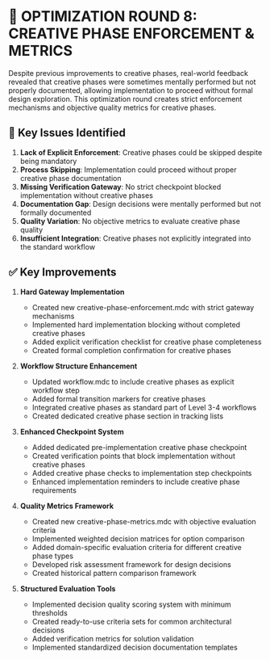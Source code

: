 # 🔄 OPTIMIZATION ROUND 8: CREATIVE PHASE ENFORCEMENT & METRICS

Despite previous improvements to creative phases, real-world feedback revealed that creative phases were sometimes mentally performed but not properly documented, allowing implementation to proceed without formal design exploration. This optimization round creates strict enforcement mechanisms and objective quality metrics for creative phases.

## 🚨 Key Issues Identified

1. **Lack of Explicit Enforcement**: Creative phases could be skipped despite being mandatory
2. **Process Skipping**: Implementation could proceed without proper creative phase documentation
3. **Missing Verification Gateway**: No strict checkpoint blocked implementation without creative phases
4. **Documentation Gap**: Design decisions were mentally performed but not formally documented
5. **Quality Variation**: No objective metrics to evaluate creative phase quality
6. **Insufficient Integration**: Creative phases not explicitly integrated into the standard workflow

## ✅ Key Improvements

1. **Hard Gateway Implementation**
   - Created new creative-phase-enforcement.mdc with strict gateway mechanisms
   - Implemented hard implementation blocking without completed creative phases
   - Added explicit verification checklist for creative phase completeness
   - Created formal completion confirmation for creative phases

2. **Workflow Structure Enhancement**
   - Updated workflow.mdc to include creative phases as explicit workflow step
   - Added formal transition markers for creative phases
   - Integrated creative phases as standard part of Level 3-4 workflows
   - Created dedicated creative phase section in tracking lists

3. **Enhanced Checkpoint System**
   - Added dedicated pre-implementation creative phase checkpoint
   - Created verification points that block implementation without creative phases
   - Added creative phase checks to implementation step checkpoints
   - Enhanced implementation reminders to include creative phase requirements

4. **Quality Metrics Framework**
   - Created new creative-phase-metrics.mdc with objective evaluation criteria
   - Implemented weighted decision matrices for option comparison
   - Added domain-specific evaluation criteria for different creative phase types
   - Developed risk assessment framework for design decisions
   - Created historical pattern comparison framework

5. **Structured Evaluation Tools**
   - Implemented decision quality scoring system with minimum thresholds
   - Created ready-to-use criteria sets for common architectural decisions
   - Added verification metrics for solution validation
   - Implemented standardized decision documentation templates
